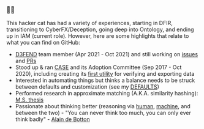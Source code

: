 ### 🐱‍💻

This hacker cat has had a variety of experiences, starting in DFIR, transitioning to CyberFX/Deception, going deep into Ontology, and ending up in IAM (current role).
However, here are some highlights that relate to what you can find on GitHub:
- [D3FEND](https://github.com/d3fend) team member (Apr 2021 - Oct 2021) and still working on [issues](https://github.com/d3fend/d3fend-ontology/issues?q=is%3Aissue%20state%3Aopen%20author%3Avikhari%20) and [PRs](https://github.com/d3fend/d3fend-ontology/pulls/vikhari)
- Stood up & ran [CASE](https://github.com/casework) and its Adoption Committee (Sep 2017 - Oct 2020), including creating its [first utility](https://github.com/casework/CASE-Utility-Verifier) for verifying and exporting data
- Interested in automating things but thinks a balance needs to be struck between defaults and customization (see my [DEFAULTS](https://github.com/vikhari/DEFAULTS))
- Performed research in approximate matching (A.K.A. similarity hashing): [M.S. thesis](https://github.com/vikhari/Sim-Find)
- Passionate about thinking better (reasoning via [human](https://en.wikipedia.org/wiki/Reason#Deductive_reasoning), [machine](https://en.wikipedia.org/wiki/Reasoning_system), and between the two) - "You can never think too much, you can only ever think badly" - [Alain de Botton](https://youtu.be/-EvvPZFdjyk?si=CoZTHdn8kGyM0Qjq&t=701)
